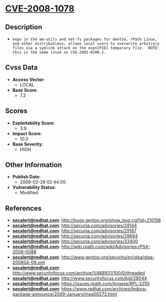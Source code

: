 
# [CVE-2008-1078](http://bugs.gentoo.org/show_bug.cgi?id=210158)

## Description

- `expn in the am-utils and net-fs packages for Gentoo, rPath Linux, and other distributions, allows local users to overwrite arbitrary files via a symlink attack on the expn[PID] temporary file.  NOTE: this is the same issue as CVE-2003-0308.1.`

## Cvss Data

- **Access Vector**:
  - LOCAL
- **Base Score**:
  - 7.2

## Scores

- **Exploitability Score**:
  - 3.9
- **Impact Score**:
  - 10.0
- **Base Severity**:
  - HIGH

## Other Information

- **Publish Date**:
  - 2008-02-29 02:44:00
- **Vulnerability Status**:
  - Modified

## References

- **secalert@redhat.com**: http://bugs.gentoo.org/show_bug.cgi?id=210158
- **secalert@redhat.com**: http://secunia.com/advisories/29144
- **secalert@redhat.com**: http://secunia.com/advisories/29187
- **secalert@redhat.com**: http://secunia.com/advisories/29694
- **secalert@redhat.com**: http://secunia.com/advisories/33400
- **secalert@redhat.com**: http://wiki.rpath.com/wiki/Advisories:rPSA-2008-0088
- **secalert@redhat.com**: http://www.gentoo.org/security/en/glsa/glsa-200804-09.xml
- **secalert@redhat.com**: http://www.securityfocus.com/archive/1/488931/100/0/threaded
- **secalert@redhat.com**: http://www.securityfocus.com/bid/28044
- **secalert@redhat.com**: https://issues.rpath.com/browse/RPL-2255
- **secalert@redhat.com**: https://www.redhat.com/archives/fedora-package-announce/2009-January/msg00273.html

